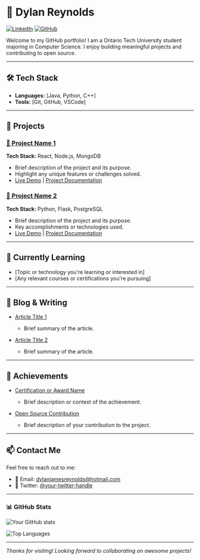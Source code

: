 # 💼 Dylan Reynolds

[![LinkedIn](https://img.shields.io/badge/LinkedIn-DylanReynolds-blue?style=flat&logo=linkedin)](https://www.linkedin.com/in/dylan-reynolds-bb6839331/)
[![GitHub](https://img.shields.io/badge/GitHub-DylanJReynolds-red?style=flat&logo=github)](https://github.com/DylanJReynolds)

Welcome to my GitHub portfolio! I am a Ontario Tech University student majoring in Computer Science. I enjoy building meaningful projects and contributing to open source.

---

## 🛠 Tech Stack

- **Languages:** [Java, Python, C++]
- **Tools:** [Git, GitHub, VSCode]

---

## 🚀 Projects

### [📁 Project Name 1](https://github.com/your-username/project-1)
**Tech Stack:** React, Node.js, MongoDB

- Brief description of the project and its purpose.
- Highlight any unique features or challenges solved.
- [Live Demo](https://your-live-demo-url.com) | [Project Documentation](https://your-project-doc-url.com)

### [📁 Project Name 2](https://github.com/your-username/project-2)
**Tech Stack:** Python, Flask, PostgreSQL

- Brief description of the project and its purpose.
- Key accomplishments or technologies used.
- [Live Demo](https://your-live-demo-url.com) | [Project Documentation](https://your-project-doc-url.com)

---

## 🌱 Currently Learning

- [Topic or technology you're learning or interested in]
- [Any relevant courses or certifications you're pursuing]

---

## 📝 Blog & Writing

- [Article Title 1](https://your-blog-url.com)
  - Brief summary of the article.
  
- [Article Title 2](https://your-blog-url.com)
  - Brief summary of the article.

---

## 🎯 Achievements

- [Certification or Award Name](https://link-to-your-certification)
  - Brief description or context of the achievement.
  
- [Open Source Contribution](https://github.com/repo-name)
  - Brief description of your contribution to the project.

---

## 📫 Contact Me

Feel free to reach out to me:

- 📧 Email: [dylanjamesreynolds@hotmail.com](mailto:dylanjamesreynolds@hotmail.com)
- 💬 Twitter: [@your-twitter-handle](https://twitter.com/your-twitter-handle)

---

### 📊 GitHub Stats

![Your GitHub stats](https://github-readme-stats.vercel.app/api?username=your-username&show_icons=true&theme=radical)

![Top Languages](https://github-readme-stats.vercel.app/api/top-langs/?username=your-username&layout=compact&theme=radical)

---

*Thanks for visiting! Looking forward to collaborating on awesome projects!* 
